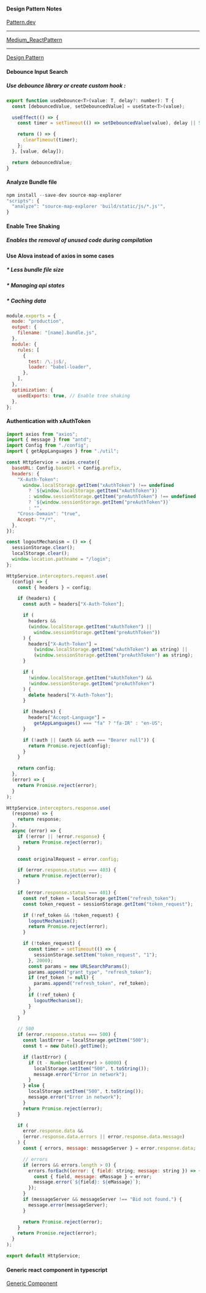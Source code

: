 #### Design Pattern Notes
[Pattern.dev](https://www.patterns.dev/)
***
[Medium_ReactPattern](https://medium.com/javascript-in-plain-english/5-react-design-patterns-you-should-know-629030e2e2c7)
***
[Design Pattern](https://medium.com/@obrm770/best-practices-and-design-patterns-in-react-js-for-high-quality-applications-6b203be747fb)

#### Debounce Input Search
##### Use debounce library or create custom hook :
```js
export function useDebounce<T>(value: T, delay?: number): T {
  const [debouncedValue, setDebouncedValue] = useState<T>(value);

  useEffect(() => {
    const timer = setTimeout(() => setDebouncedValue(value), delay || 500);

    return () => {
      clearTimeout(timer);
    };
  }, [value, delay]);

  return debouncedValue;
}
```

#### Analyze Bundle file
```js
npm install --save-dev source-map-explorer
"scripts": {
  "analyze": "source-map-explorer 'build/static/js/*.js'",
}
```
#### Enable Tree Shaking
##### Enables the removal of unused code during compilation
#### Use Alova instead of axios in some cases
##### * Less bundle file size
##### * Managing api states
##### * Caching data
```js
module.exports = {
  mode: "production",
  output: {
    filename: "[name].bundle.js",
  },
  module: {
    rules: [
      {
        test: /\.js$/,
        loader: "babel-loader",
      },
    ],
  },
  optimization: {
    usedExports: true, // Enable tree shaking
  },
};
```
#### Authentication with xAuthToken
```js
import axios from "axios";
import { message } from "antd";
import Config from "./config";
import { getAppLanguages } from "./util";

const HttpService = axios.create({
  baseURL: Config.baseUrl + Config.prefix,
  headers: {
    "X-Auth-Token":
      window.localStorage.getItem("xAuthToken") !== undefined
        ? `${window.localStorage.getItem("xAuthToken")}`
        : window.sessionStorage.getItem("preAuthToken") !== undefined
        ? `${window.sessionStorage.getItem("preAuthToken")}`
        : "",
    "Cross-Domain": "true",
    Accept: "*/*",
  },
});

const logoutMechanism = () => {
  sessionStorage.clear();
  localStorage.clear();
  window.location.pathname = "/login";
};

HttpService.interceptors.request.use(
  (config) => {
    const { headers } = config;

    if (headers) {
      const auth = headers["X-Auth-Token"];

      if (
        headers &&
        (window.localStorage.getItem("xAuthToken") ||
          window.sessionStorage.getItem("preAuthToken"))
      ) {
        headers["X-Auth-Token"] =
          (window.localStorage.getItem("xAuthToken") as string) ||
          (window.sessionStorage.getItem("preAuthToken") as string);
      }

      if (
        !window.localStorage.getItem("xAuthToken") &&
        !window.sessionStorage.getItem("preAuthToken")
      ) {
        delete headers["X-Auth-Token"];
      }

      if (headers) {
        headers["Accept-Language"] =
          getAppLanguages() === "fa" ? "fa-IR" : "en-US";
      }

      if (!auth || (auth && auth === "Bearer null")) {
        return Promise.reject(config);
      }
    }

    return config;
  },
  (error) => {
    return Promise.reject(error);
  }
);

HttpService.interceptors.response.use(
  (response) => {
    return response;
  },
  async (error) => {
    if (!error || !error.response) {
      return Promise.reject(error);
    }

    const originalRequest = error.config;

    if (error.response.status === 403) {
      return Promise.reject(error);
    }

    if (error.response.status === 401) {
      const ref_token = localStorage.getItem("refresh_token");
      const token_request = sessionStorage.getItem("token_request");

      if (!ref_token && !token_request) {
        logoutMechanism();
        return Promise.reject(error);
      }

      if (!token_request) {
        const timer = setTimeout(() => {
          sessionStorage.setItem("token_request", "1");
        }, 2000);
        const params = new URLSearchParams();
        params.append("grant_type", "refresh_token");
        if (ref_token != null) {
          params.append("refresh_token", ref_token);
        }
        if (!ref_token) {
          logoutMechanism();
        }
      }
    }

    // 500
    if (error.response.status === 500) {
      const lastError = localStorage.getItem("500");
      const t = new Date().getTime();

      if (lastError) {
        if (t - Number(lastError) > 60000) {
          localStorage.setItem("500", t.toString());
          message.error("Error in network");
        }
      } else {
        localStorage.setItem("500", t.toString());
        message.error("Error in network");
      }
      return Promise.reject(error);
    }

    if (
      error.response.data &&
      (error.response.data.errors || error.response.data.message)
    ) {
      const { errors, message: messageServer } = error.response.data;

      // errors
      if (errors && errors.length > 0) {
        errors.forEach((error: { field: string; message: string }) => {
          const { field, message: eMassage } = error;
          message.error(`${field}: ${eMassage}`);
        });
      }
      if (messageServer && messageServer !== "Bid not found.") {
        message.error(messageServer);
      }

      return Promise.reject(error);
    }
    return Promise.reject(error);
  }
);

export default HttpService;

```

#### Generic react component in typescript
[Generic Component](https://medium.com/edonec/creating-a-generic-component-with-react-typescript-2c17f8c4386e#:~:text=Definition,and%20use%20their%20own%20types.)



